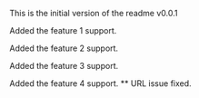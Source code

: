 This is the initial version of the readme v0.0.1

Added the feature 1 support.

Added the feature 2 support.

Added the feature 3 support.

Added the feature 4 support.
    ** URL issue fixed.